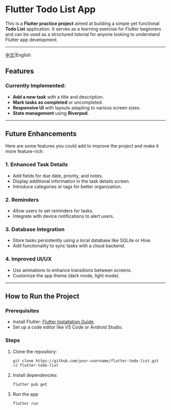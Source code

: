 # Flutter Todo List App

This is a **Flutter practice project** aimed at building a simple yet functional **Todo List** application. It serves as a learning exercise for Flutter beginners and can be used as a structured tutorial for anyone looking to understand Flutter app development.

---

[中文](README.zh.md)|English

## Features

### Currently Implemented:
- **Add a new task** with a title and description.
- **Mark tasks as completed** or uncompleted.
- **Responsive UI** with layouts adapting to various screen sizes.
- **State management** using **Riverpod**.

---

## Future Enhancements

Here are some features you could add to improve the project and make it more feature-rich:

### 1. **Enhanced Task Details**
- Add fields for due date, priority, and notes.
- Display additional information in the task details screen.
- Introduce categories or tags for better organization.

### 2. **Reminders**
- Allow users to set reminders for tasks.
- Integrate with device notifications to alert users.

### 3. **Database Integration**
- Store tasks persistently using a local database like SQLite or Hive.
- Add functionality to sync tasks with a cloud backend.

### 4. **Improved UI/UX**
- Use animations to enhance transitions between screens.
- Customize the app theme (dark mode, light mode).

---

## How to Run the Project

### Prerequisites
- Install Flutter: [Flutter Installation Guide](https://docs.flutter.dev/get-started/install).
- Set up a code editor like VS Code or Android Studio.

### Steps
1. Clone the repository:
   ```bash
   git clone https://github.com/your-username/flutter-todo-list.git
   cd flutter-todo-list

2. Install dependencies:
   ```bash
   flutter pub get
3. Run the app
   ```bash
   flutter run